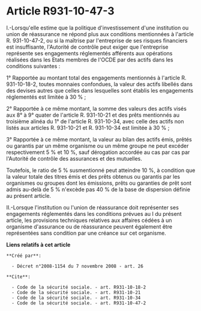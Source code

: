 # Article R931-10-47-3

I.-Lorsqu'elle estime que la politique d'investissement d'une institution ou union de réassurance ne répond plus aux
conditions mentionnées à l'article R. 931-10-47-2, ou si la maîtrise par l'entreprise de ses risques financiers est
insuffisante, l'Autorité de contrôle peut exiger que l'entreprise représente ses engagements réglementés afférents aux
opérations réalisées dans les Etats membres de l'OCDE par des actifs dans les conditions suivantes : 

1° Rapportée au montant total des engagements mentionnés à l'article R. 931-10-18-2, toutes monnaies confondues, la valeur
des actifs libellés dans des devises autres que celles dans lesquelles sont établis les engagements réglementés est limitée à
30 % ; 

2° Rapportée à ce même montant, la somme des valeurs des actifs visés aux 8° à 9° quater de l'article R. 931-10-21 et des
prêts mentionnés au troisième alinéa du 1° de l'article R. 931-10-34, avec celle des actifs non listés aux articles R.
931-10-21 et R. 931-10-34 est limitée à 30 % ; 

3° Rapportée à ce même montant, la valeur au bilan des actifs émis, prêtés ou garantis par un même organisme ou un même
groupe ne peut excéder respectivement 5 % et 10 %, sauf dérogation accordée au cas par cas par l'Autorité de contrôle des
assurances et des mutuelles. 

Toutefois, le ratio de 5 % susmentionné peut atteindre 10 %, à condition que la valeur totale des titres émis et des prêts
obtenus ou garantis par les organismes ou groupes dont les émissions, prêts ou garanties de prêt sont admis au-delà de 5 %
n'excède pas 40 % de la base de dispersion définie au présent article. 

II.-Lorsque l'institution ou l'union de réassurance doit représenter ses engagements réglementés dans les conditions prévues
au I du présent article, les provisions techniques relatives aux affaires cédées à un organisme d'assurance ou de réassurance
peuvent également être représentées sans condition par une créance sur cet organisme.

**Liens relatifs à cet article**

	**Créé par**:

	  - Décret n°2008-1154 du 7 novembre 2008 - art. 26

	**Cite**:

	  - Code de la sécurité sociale. - art. R931-10-18-2
	  - Code de la sécurité sociale. - art. R931-10-21
	  - Code de la sécurité sociale. - art. R931-10-34
	  - Code de la sécurité sociale. - art. R931-10-47-2
